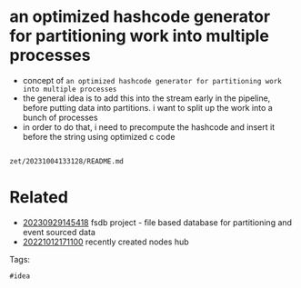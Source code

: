 # an optimized hashcode generator for partitioning work into multiple processes

- concept of `an optimized hashcode generator for partitioning work into multiple processes`
- the general idea is to add this into the stream early in the pipeline, before putting data into partitions. i want to split up the work into a bunch of processes
- in order to do that, i need to precompute the hashcode and insert it before the string using optimized c code

```
```

` zet/20231004133128/README.md `

# Related

- [20230929145418](/zet/20230929145418/README.md) fsdb project - file based database for partitioning and event sourced data
- [20221012171100](/zet/20221012171100/README.md) recently created nodes hub

Tags:

    #idea

